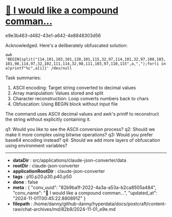 # [💬 I would like a compound comman...](https://claude.ai/chat/82b9ba1f-2022-4a3a-a53a-b2ca8505a484)

e9e3b463-d482-43e1-a642-4e8848303d56

 Acknowledged. Here's a deliberately obfuscated solution:

`awk 'BEGIN{split("114,101,103,101,120,101,115,32,97,114,101,32,97,108,103,101,98,114,97,32,102,111,114,32,98,111,103,97,110,115",a,",");for(i in a)printf"%c",a[i]}' /dev/null`

Task summaries:
1. ASCII encoding: Target string converted to decimal values
2. Array manipulation: Values stored and split
3. Character reconstruction: Loop converts numbers back to chars
4. Obfuscation: Using BEGIN block without input file

The command uses ASCII decimal values and awk's printf to reconstruct the string without explicitly containing it.

q1: Would you like to see the ASCII conversion process?
q2: Should we make it more complex using bitwise operations?
q3: Would you prefer base64 encoding instead?
q4: Should we add more layers of obfuscation using environment variables?

---

* **dataDir** : src/applications/claude-json-converter/data
* **rootDir** : claude-json-converter
* **applicationRootDir** : claude-json-converter
* **tags** : p10.p20.p30.p40.p50
* **done** : false
* **meta** : {
  "conv_uuid": "82b9ba1f-2022-4a3a-a53a-b2ca8505a484",
  "conv_name": "💬 I would like a compound comman...",
  "updated_at": "2024-11-01T00:45:22.880891Z"
}
* **filepath** : /home/danny/github-danny/hyperdata/docs/postcraft/content-raw/chat-archives/md/82b9/2024-11-01_e9e.md